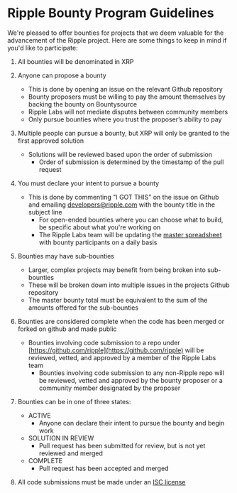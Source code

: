 Ripple Bounty Program Guidelines
================================
We're pleased to offer bounties for projects that we deem valuable for the advancement of the Ripple project. Here are some things to keep in mind if you'd like to participate:

1. All bounties will be denominated in XRP

2. Anyone can propose a bounty
    * This is done by opening an issue on the relevant Github repository
    * Bounty proposers must be willing to pay the amount themselves by backing the bounty on Bountysource
    * Ripple Labs will not mediate disputes between community members
    * Only pursue bounties where you trust the proposer’s ability to pay

3. Multiple people can pursue a bounty, but XRP will only be granted to the first approved solution
    * Solutions will be reviewed based upon the order of submission
        * Order of submission is determined by the timestamp of the pull request

4. You must declare your intent to pursue a bounty
    * This is done by commenting "I GOT THIS" on the issue on Github and emailing [developers@ripple.com](mailto:developers@ripple.com) with the bounty title in the subject line
        * For open-ended bounties where you can choose what to build, be specific about what you're working on
        * The Ripple Labs team will be updating the [master spreadsheet](https://docs.google.com/a/ripple.com/spreadsheet/ccc?key=0AsgbH9O58AlmdEs0ZFlmbmRMLXFVTElzQ3VqRl9nWUE&usp=drive_web#gid=0) with bounty participants on a daily basis

5. Bounties may have sub-bounties
    * Larger, complex projects may benefit from being broken into sub-bounties
    * These will be broken down into multiple issues in the projects Github repository
    * The master bounty total must be equivalent to the sum of the amounts offered for the sub-bounties

6. Bounties are considered complete when the code has been merged or forked on github and made public
    * Bounties involving code submission to a repo under [https://github.com/ripple](https://github.com/ripple) will be reviewed, vetted, and approved by a member of the Ripple Labs team
        * Bounties involving code submission to any non-Ripple repo will be reviewed, vetted and approved by the bounty proposer or a community member designated by the proposer

7. Bounties can be in one of three states:
    * ACTIVE
        * Anyone can declare their intent to pursue the bounty and begin work
    * SOLUTION IN REVIEW
        * Pull request has been submitted for review, but is not yet reviewed and merged
    * COMPLETE
        * Pull request has been accepted and merged
8. All code submissions must be made under an [ISC license](http://opensource.org/licenses/ISC)
